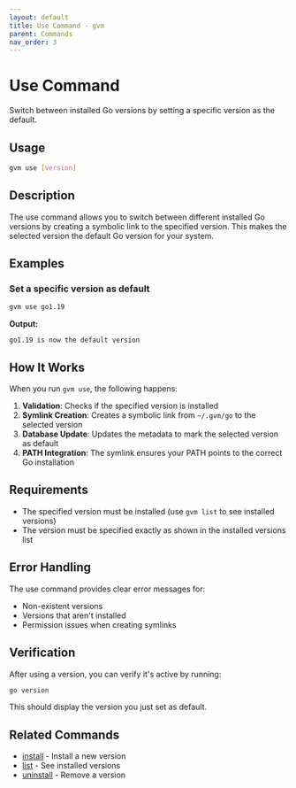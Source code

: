```yaml
---
layout: default
title: Use Command - gvm
parent: Commands
nav_order: 3
---
```


# Use Command

Switch between installed Go versions by setting a specific version as the default.

## Usage

```bash
gvm use [version]
```

## Description

The use command allows you to switch between different installed Go versions by creating a symbolic link to the specified version. This makes the selected version the default Go version for your system.

## Examples

### Set a specific version as default
```bash
gvm use go1.19
```

**Output:**
```
go1.19 is now the default version
```

## How It Works

When you run `gvm use`, the following happens:

1. **Validation**: Checks if the specified version is installed
2. **Symlink Creation**: Creates a symbolic link from `~/.gvm/go` to the selected version
3. **Database Update**: Updates the metadata to mark the selected version as default
4. **PATH Integration**: The symlink ensures your PATH points to the correct Go installation

## Requirements

- The specified version must be installed (use `gvm list` to see installed versions)
- The version must be specified exactly as shown in the installed versions list

## Error Handling

The use command provides clear error messages for:
- Non-existent versions
- Versions that aren't installed
- Permission issues when creating symlinks

## Verification

After using a version, you can verify it's active by running:
```bash
go version
```

This should display the version you just set as default.

## Related Commands

- [install](install) - Install a new version
- [list](list) - See installed versions
- [uninstall](uninstall) - Remove a version
